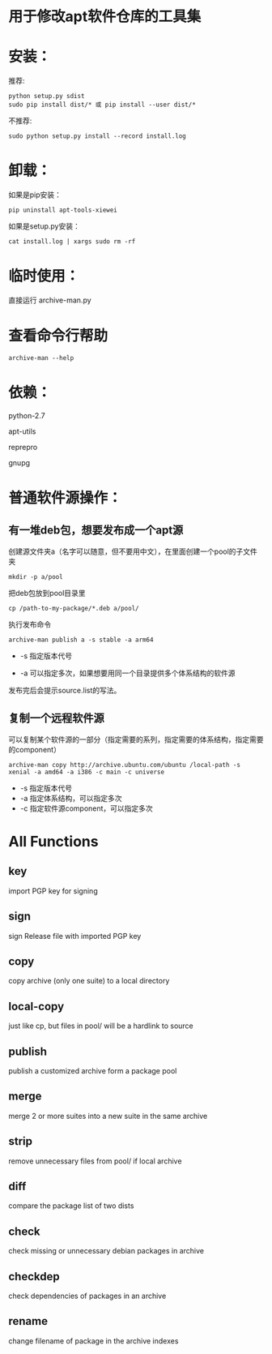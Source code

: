 # 用于修改apt软件仓库的工具集

安装：
===
推荐:

    python setup.py sdist
    sudo pip install dist/* 或 pip install --user dist/*

不推荐:

    sudo python setup.py install --record install.log

卸载：
===
如果是pip安装：

    pip uninstall apt-tools-xiewei

如果是setup.py安装：

    cat install.log | xargs sudo rm -rf

临时使用：
===
直接运行 archive-man.py

查看命令行帮助
===

    archive-man --help

依赖：
===
python-2.7

apt-utils

reprepro

gnupg

普通软件源操作：
===

有一堆deb包，想要发布成一个apt源
---
创建源文件夹a（名字可以随意，但不要用中文），在里面创建一个pool的子文件夹

    mkdir -p a/pool

把deb包放到pool目录里

    cp /path-to-my-package/*.deb a/pool/

执行发布命令

    archive-man publish a -s stable -a arm64

- -s 指定版本代号

- -a 可以指定多次，如果想要用同一个目录提供多个体系结构的软件源

发布完后会提示source.list的写法。

复制一个远程软件源
---
可以复制某个软件源的一部分（指定需要的系列，指定需要的体系结构，指定需要的component）

    archive-man copy http://archive.ubuntu.com/ubuntu /local-path -s xenial -a amd64 -a i386 -c main -c universe

- -s 指定版本代号
- -a 指定体系结构，可以指定多次
- -c 指定软件源component，可以指定多次

All Functions
===
   key
   ---
   import PGP key for signing

   sign
   ---
   sign Release file with imported PGP key

   copy
   ---
   copy archive (only one suite) to a local directory

   local-copy
   ---
   just like cp, but files in pool/ will be a hardlink to source

   publish
   ---
   publish a customized archive form a package pool

   merge
   ---
   merge 2 or more suites into a new suite in the same archive

   strip
   ---
   remove unnecessary files from pool/ if local archive

   diff
   ---
   compare the package list of two dists

   check
   ---
   check missing or unnecessary  debian packages in archive

   checkdep
   ---
   check dependencies of packages in an archive

   rename
   ---
   change filename of package in the archive indexes
